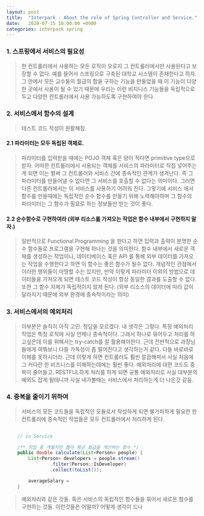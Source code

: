 ```yaml
---
layout: post
title:  "Interpark - About the role of Spring Controller and Service."
date:   2020-07-15 10:00:00 +0900
categories: interpark spring
---
```


### 1. 스프링에서 서비스의 필요성

> 한 컨트롤러에서 사용하는 모든 로직이 오로지 그 컨트롤러에서만 사용된다고 보장할 수 없다. 예를 들어서 스프링으로 구축된 대학교 시스템이 존재한다고 하자.
그 안에서 모든 교수들의 월급의 합을 구하는 기능을 만들었을 때 이 기능이 다양한 곳에서 사용이 될 수 있기 때문에 우리는 이런 비지니스 기능들을 독립적으로 두고 다양한 컨트롤러에서
사용 가능하도록 구현하여야 한다. 


### 2. 서비스에서 함수의 설계

> 테스트 코드 작성이 원활해짐.


#### 2.1 파라미터는 모두 독립된 객체로.

> 파라미터를 입력받을 때에는 POJO 객체 혹은 양이 적다면 primitive type으로 받자. 어떠한 컨트롤러에서 사용되는 객체를 서비스의 파라미터로 직접 넣어주는게 되면 이는 벌써 그 컨트롤러와 서비스 간에 종속적인 관계가 생겨난다. 즉 그 파라미터를 만들어낼 수 없다면 그 서비스를 호출할 수 없다는 의미이다. 그러면 다른 컨트롤러에서는 이 서비스를 사용하기 어려워 진다. 그렇기에 서비스 에서 함수를 만들때에는 독립적인 순수 함수를 만들기 위해 노력해야하며 그 함수의 파라미터는 그 함수가 필요로 하는 정보들만 받는 것이 좋다.

#### 2.2 순수함수로 구현하여라 (외부 리소스를 가져오는 작업은 함수 내부에서 구현하지 말자.)

> 일반적으로 Functional Programming 을 한다고 하면 입력과 출력이 분명한 순수 함수들로 프로그램을 구현해 하나는 것을 의미한다. 함수 내부에서 새로운 객체를 생성하는 작업이나, 데이터베이스 혹은 API 를 통해 외부 데이터를 가져오는 작업을 수행한다고 하면 이 함수는 좋은 함수가 될수 없다. 개념적인 관점에서 이러한 행위들이 마땅할 수는 있지만, 만약 이렇게 파라미터 이외의 방법으로 데이터들을 가져오게 되면 테스트 코드 작성이 항상 동일한 결과를 도출할 수 없다. 또한 그 함수 자체가 독립적이지 않게 된다. (외부 리소스의 데이터에 따라 값이 달라지기 때문에 외부 환경에 종속적이라는 의미)

### 3. 서비스에서의 예외처리

> 이부분은 솔직히 아직 고민. 정답을 모르겠다. 내 생각은 그렇다. 특정 예외처리 작업은 특정 로직에 사실 언제나 종속적이다. 그래서 하나로 묶어두고 처리를 하고싶은데 이를 위해서는
try-catch를 잘 활용해야한다. 근데 전반적으로 과장님들에게 여쭤보니 다들 가독성이 좀 떨어진다고 생각하는거 같다. 다들 바로바로 이해를 못하시더라. 근데 이렇게 하면 컨트롤러도 훨씬 깔끔해져서 사실 처음에 그 커다란 한 비즈니스를 이해하는데에는 훨씬 좋다. 예외처리에 대한 코드도 중복이 줄어들고. RESTFUL하게 처리를 하게 되면 공통 예외처리로 사실 대부분의 예외도 잡게 될테니까 사실 내가볼때는 서비스에서 처리하는게 더 나은것 같음.


### 4. 중복을 줄이기 위하여

> 서비스의 모든 코드들을 독립적인 모듈로서 작성하게 되면 불가피하게 필요한 한 컨트롤러에 종속적인 작업들은 모두 컨트롤러에서 처리하게 된다. 

```java
    
    // in Service

    /** 직업 중 개발자만 뽑아 평균 월급을 계산하는 함수 */
    public double calculate(List<Person> people) {
        List<Person> developers = people.stream()
                .filter(Person::IsDeveloper)
                .collect(toList());

        averageSalary =  
    }
```

> 예외처리와 같은 것들. 혹은 서비스의 독립적인 함수들을 묶어서 새로운 함수를 구현하는 것들. 이런것들은 어떨까? 어떻게 생각이 드나